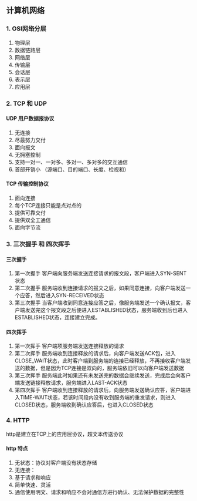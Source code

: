 ## 计算机网络

### 1. OSI网络分层

1. 物理层
2. 数据链路层
3. 网络层
4. 传输层
5. 会话层
6. 表示层
7. 应用层

### 2. TCP 和 UDP

#### UDP 用户数据报协议

1. 无连接
2. 尽最努力交付
3. 面向报文
4. 无拥塞控制
5. 支持一对一、一对多、多对一、多对多的交互通信
6. 首部开销小 （源端口、目的端口、长度、检视和）

#### TCP 传输控制协议

1. 面向连接
2. 每个TCP连接只能是点对点的
3. 提供可靠交付
4. 提供双全工通信
5. 面向字节流

### 3. 三次握手 和 四次挥手

#### 三次握手

1. 第一次握手
客户端向服务端发送连接请求的报文段，客户端进入SYN-SENT状态
2. 第二次握手
服务端收到连接请求的报文之后，如果同意连接，向客户端发送一个应答，然后进入SYN-RECEIVED状态
3. 第三次握手
当客户端收到同意连接应答之后，像服务端发送一个确认报文，客户端发送完这个报文段之后便进入ESTABLISHED状态，服务端收到后也进入ESTABLISHED状态，连接建立完成。

#### 四次挥手

1. 第一次挥手
客户端项服务端发送连接释放的请求
2. 第二次挥手
服务端收到连接释放的请求后，向客户端发送ACK包，进入CLOSE_WAIT状态，此时客户端到服务端的连接已经释放，不再接收客户端发送的数据，但是因为TCP连接是双向的，服务端依旧可以向客户端发送数据
3. 第三次挥手
服务端此时如果还有未发送完的数据会继续发送，完成后会向客户端发送链接释放请求，服务端进入LAST-ACK状态
4. 第四次挥手
客户端收到连接释放的请求后，向服务端发送确认应答，客户端进入TIME-WAIT状态，若该时间段内没有收到服务端的重发请求，则进入CLOSED状态，服务端收到确认应答后，也进入CLOSED状态


### 4. HTTP

http是建立在TCP上的应用层协议，超文本传送协议

#### http 特点

1. 无状态：协议对客户端没有状态存储
2. 无连接：
3. 基于请求和响应
4. 简单快速、灵活
5. 通信使用明文、请求和响应不会对通信方进行确认、无法保护数据的完整性